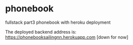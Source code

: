 # phonebook
fullstack part3 phonebook with heroku deployment

The deployed backend address is:
https://phonebooksailingnn.herokuapp.com  [down for now]
